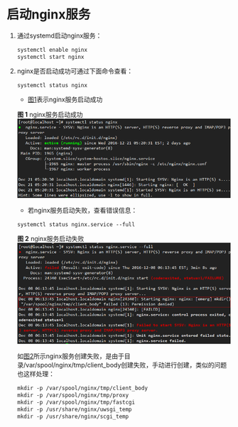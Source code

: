 # 启动nginx服务<a name="ZH-CN_TOPIC_0183245393"></a>

1.  通过systemd启动nginx服务：

    ```
    systemctl enable nginx
    systemctl start nginx
    ```

2.  nginx是否启动成功可通过下面命令查看：

    ```
    systemctl status nginx
    ```

    -   [图1](#zh-cn_topic_0151920971_fd25e3f1d664b4087ae26631719990a71)表示nginx服务启动成功

    **图 1**  nginx服务启动成功<a name="zh-cn_topic_0151920971_fd25e3f1d664b4087ae26631719990a71"></a>  
    ![](./figures/nginx-start-success.png)

    -   若nginx服务启动失败，查看错误信息：

    ```
    systemctl status nginx.service --full
    ```

    **图 2**  nginx服务启动失败<a name="zh-cn_topic_0151920971_f1f9f3d086e454b9cba29a7cae96a4c54"></a>  
    ![](./figures/nginx-start-failed.png)

    如[图2](#zh-cn_topic_0151920971_f1f9f3d086e454b9cba29a7cae96a4c54)所示nginx服务创建失败，是由于目录/var/spool/nginx/tmp/client\_body创建失败，手动进行创建，类似的问题也这样处理：

    ```
    mkdir -p /var/spool/nginx/tmp/client_body
    mkdir -p /var/spool/nginx/tmp/proxy
    mkdir -p /var/spool/nginx/tmp/fastcgi
    mkdir -p /usr/share/nginx/uwsgi_temp
    mkdir -p /usr/share/nginx/scgi_temp
    ```


